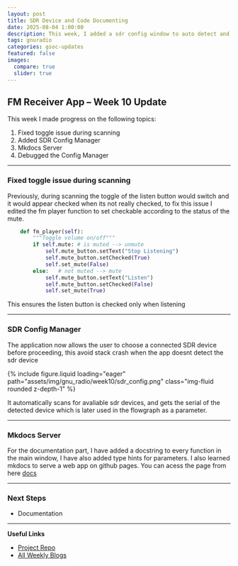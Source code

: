 ```yaml
---
layout: post
title: SDR Device and Code Documenting
date: 2025-08-04 1:00:00
description: This week, I added a sdr config window to auto detect and scan for SDR devices and lets the user choose which one to use. I also Fixed the toggle issue along with config manager problems
tags: gnuradio 
categories: gsoc-updates
featured: false
images:
  compare: true
  slider: true
---
```


## FM Receiver App – Week 10 Update

This week I made progress on the following topics:

1. Fixed toggle issue during scanning
2. Added SDR Config Manager 
3. Mkdocs Server
4. Debugged the Config Manager

---

### Fixed toggle issue during scanning

Previously, during scanning the toggle of the listen button would switch and it would appear checked when its not really checked, to fix this issue I edited the fm player function to set checkable according to the status of the mute.

```python
    def fm_player(self):
        """Toggle volume on/off"""
        if self.mute: # is muted --> unmute
            self.mute_button.setText("Stop Listening")
            self.mute_button.setChecked(True)
            self.set_mute(False)
        else:   # not muted --> mute
            self.mute_button.setText("Listen")
            self.mute_button.setChecked(False)
            self.set_mute(True)
```

This ensures the listen button is checked only when listening

---

### SDR Config Manager

The application now allows the user to choose a connected SDR device before proceeding, this avoid stack crash when the app doesnt detect the sdr device
<div class="row">
    <div class="col-sm mt-3 mt-md-0">
        {% include figure.liquid loading="eager" path="assets/img/gnu_radio/week10/sdr_config.png" class="img-fluid rounded z-depth-1" %}
    </div>
</div>

It automatically scans for avaliable sdr devices, and gets the serial of the detected device which is later used in the flowgraph as a parameter.

---

### Mkdocs Server

For the documentation part, I have added a docstring to every function in the main window, I have also added type hints for parameters. I also learned mkdocs to serve a web app on github pages. You can acess the page from here [docs](https://studhamza.github.io/GNU-Radio-FM-App/)

---

### Next Steps

- Documentation

---

**Useful Links**

- [Project Repo](https://github.com/StudHamza/GNU-Radio-FM-App)  
- [All Weekly Blogs](https://studhamza.github.io/hamza-folio/blog/tag/gnuradio/)
